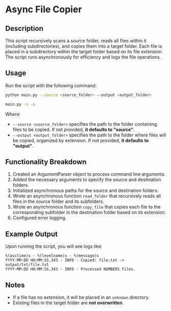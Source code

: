 # Async File Copier

## Description
This script recursively scans a source folder, reads all files within it (including subdirectories), and copies them into a target folder. Each file is placed in a subdirectory within the target folder based on its file extension. The script runs asynchronously for efficiency and logs the file operations.

## Usage
Run the script with the following command:
```sh
python main.py --source <source_folder> --output <output_folder>
```
```sh
main.py -s -o
```
Where:
- `--source <source_folder>` specifies the path to the folder containing files to be copied. If not provided, **it defaults to "source"**.
- `--output <output_folder>` specifies the path to the folder where files will be copied, organized by extension. If not provided, **it defaults to "output"**.

## Functionality Breakdown
1. Created an ArgumentParser object to process command line arguments.
2. Added the necessary arguments to specify the source and destination folders.
3. Initialized asynchronous paths for the source and destination folders.
4. Wrote an asynchronous function `read_folder` that recursively reads all files in the source folder and its subfolders.
5. Wrote an asynchronous function `copy_file` that copies each file to the corresponding subfolder in the destination folder based on its extension.
6. Configured error logging.

## Example Output
Upon running the script, you will see logs like:
```
%(asctime)s - %(levelname)s - %(message)s
YYYY-MM-DD HH:MM:SS,343 - INFO - Copied: file.txt -> output/txt/file.txt
YYYY-MM-DD HH:MM:SS,343 - INFO - Processed NUMBERS files.
```

## Notes
- If a file has no extension, it will be placed in an `unknown` directory.
- Existing files in the target folder are **not overwritten**.
